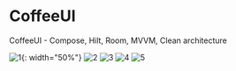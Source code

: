 # CoffeeUI
CoffeeUI - Compose, Hilt, Room, MVVM, Clean architecture


![1](https://github.com/njm181/CoffeeUI/assets/42520564/1a0b27a0-12b3-44f3-a9a5-76eec476c3dc){: width="50%"}
![2](https://github.com/njm181/CoffeeUI/assets/42520564/ed793404-7dc5-41d2-b93f-153e74cf791f)
![3](https://github.com/njm181/CoffeeUI/assets/42520564/6e7f6d4e-4f84-477a-a46e-6fda8d67dae4)
![4](https://github.com/njm181/CoffeeUI/assets/42520564/48d050a6-1ef1-4d06-a71e-0f17fb1c4040)
![5](https://github.com/njm181/CoffeeUI/assets/42520564/04ed8ada-ad2c-462e-ab30-4ce4572b4d85)
